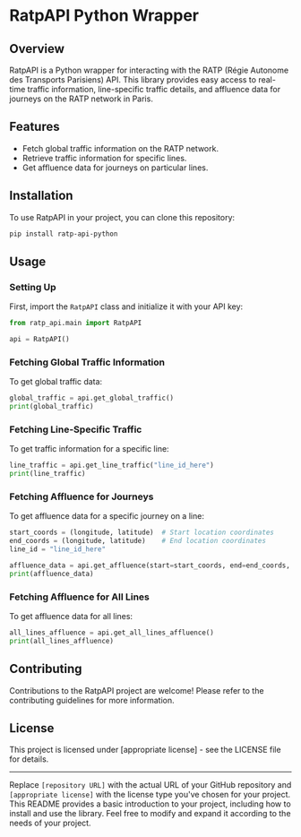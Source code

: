 # RatpAPI Python Wrapper

## Overview
RatpAPI is a Python wrapper for interacting with the RATP (Régie Autonome des Transports Parisiens) API. This library provides easy access to real-time traffic information, line-specific traffic details, and affluence data for journeys on the RATP network in Paris.

## Features
- Fetch global traffic information on the RATP network.
- Retrieve traffic information for specific lines.
- Get affluence data for journeys on particular lines.

## Installation
To use RatpAPI in your project, you can clone this repository:
```bash
pip install ratp-api-python
```

## Usage

### Setting Up
First, import the `RatpAPI` class and initialize it with your API key:

```python
from ratp_api.main import RatpAPI

api = RatpAPI()
```

### Fetching Global Traffic Information
To get global traffic data:
```python
global_traffic = api.get_global_traffic()
print(global_traffic)
```

### Fetching Line-Specific Traffic
To get traffic information for a specific line:
```python
line_traffic = api.get_line_traffic("line_id_here")
print(line_traffic)
```

### Fetching Affluence for Journeys
To get affluence data for a specific journey on a line:
```python
start_coords = (longitude, latitude)  # Start location coordinates
end_coords = (longitude, latitude)    # End location coordinates
line_id = "line_id_here"

affluence_data = api.get_affluence(start=start_coords, end=end_coords, line_id=line_id)
print(affluence_data)
```

### Fetching Affluence for All Lines
To get affluence data for all lines:
```python
all_lines_affluence = api.get_all_lines_affluence()
print(all_lines_affluence)
```

## Contributing
Contributions to the RatpAPI project are welcome! Please refer to the contributing guidelines for more information.

## License
This project is licensed under [appropriate license] - see the LICENSE file for details.

---

Replace `[repository URL]` with the actual URL of your GitHub repository and `[appropriate license]` with the license type you've chosen for your project. This README provides a basic introduction to your project, including how to install and use the library. Feel free to modify and expand it according to the needs of your project.